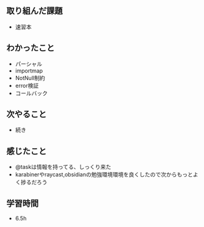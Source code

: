 ## 取り組んだ課題
- 速習本

## わかったこと
- パーシャル
- importmap
- NotNull制約
- error検証
- コールバック

## 次やること
- 続き

## 感じたこと
- @taskは情報を持ってる、しっくり来た
- karabinerやraycast,obsidianの勉強環境環境を良くしたので次からもっとよく捗るだろう


## 学習時間
- 6.5h
